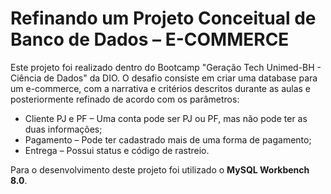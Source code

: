# Refinando um Projeto Conceitual de Banco de Dados – E-COMMERCE

Este projeto foi realizado dentro do Bootcamp "Geração Tech Unimed-BH - Ciência de Dados" da DIO. 
O desafio consiste em criar uma database para um e-commerce, com a narrativa e critérios descritos durante as aulas e posteriormente refinado de acordo com os parâmetros:

- Cliente PJ e PF – Uma conta pode ser PJ ou PF, mas não pode ter as duas informações;
- Pagamento – Pode ter cadastrado mais de uma forma de pagamento;
- Entrega – Possui status e código de rastreio.

Para o desenvolvimento deste projeto foi utilizado o **MySQL Workbench 8.0**.
